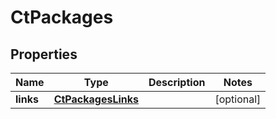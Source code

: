 

# CtPackages


## Properties

Name | Type | Description | Notes
------------ | ------------- | ------------- | -------------
**links** | [**CtPackagesLinks**](CtPackagesLinks.md) |  |  [optional]



